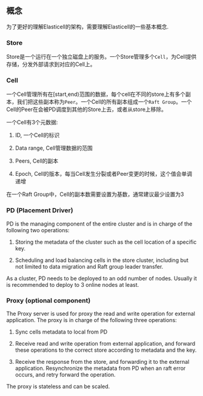 ## 概念
为了更好的理解Elasticell的架构，需要理解Elasticell的一些基本概念.

### Store
Store是一个运行在一个独立磁盘上的服务。一个Store管理多个`Cell`，为Cell提供存储，分发外部请求到对应的Cell上。

### Cell
一个Cell管理所有在[start,end)范围的数据，每个cell在不同的store上有多个副本，我们把这些副本称为`Peer`。一个Cell的所有副本组成一个`Raft Group`。一个Cell的Peer在会被PD调度到其他的Store上去，或者从store上移除。

一个Cell有3个元数据:

1. ID, 一个Cell的标识

2. Data range, Cell管理数据的范围

3. Peers, Cell的副本

4. Epoch, Cell的版本，每当Cell发生分裂或者Peer变更的时候，这个值会单调递增

在一个Raft Group中，Cell的副本数需要设置为基数，通常建议最少设置为3

### PD (Placement Driver)
PD is the managing component of the entire cluster and is in charge of the following two operations:

1. Storing the metadata of the cluster such as the cell location of a specific key.

2. Scheduling and load balancing cells in the store cluster, including but not limited to data migration and Raft group leader transfer.

As a cluster, PD needs to be deployed to an odd number of nodes. Usually it is recommended to deploy to 3 online nodes at least.

### Proxy (optional component)
The Proxy server is used for proxy the read and write operation for external application. The proxy is in charge of the following three operations:

1. Sync cells metadata to local from PD

2. Receive read and write operation from external application, and forward these operations to the correct store according to metadata and the key.

3. Receive the response from the store, and forwarding it to the external application. Resynchronize the metadata from PD when an raft error occurs, and retry forward the operation.

The proxy is stateless and can be scaled.